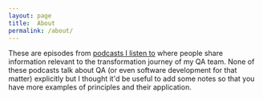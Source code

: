 ```yaml
---
layout: page
title:  About
permalink: /about/
---
```


These are episodes from [podcasts I listen to][1] where people share information relevant to the transformation journey of my QA team.
None of these podcasts talk about QA (or even software development for that matter) explicitly but I thought it'd be useful to add some notes so that you have more examples of principles and their application.

[1]: /sheepdogblog/books/